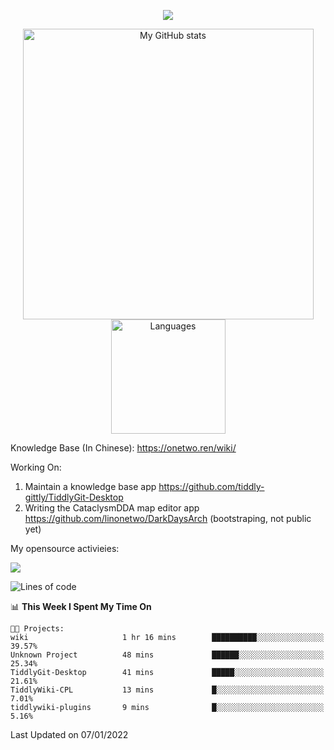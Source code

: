 <a href="https://github.com/linonetwo">
    <p align="center">
        <img src="https://github-profile-trophy.vercel.app/?username=linonetwo&column=7&theme=onedark"/>
    </p>
</a>
<a align="center" href="https://github.com/linonetwo">
  <p align="center">
    <img src="https://github-readme-stats.vercel.app/api?username=linonetwo&show_icons=true&count_private=true" alt="My GitHub stats" width="465"/>
    <img src="https://github-readme-stats.vercel.app/api/top-langs/?username=linonetwo&layout=compact&langs_count=10" alt="Languages" height="183">
  </p>
</a>

Knowledge Base (In Chinese): https://onetwo.ren/wiki/

Working On: 

1. Maintain a knowledge base app https://github.com/tiddly-gittly/TiddlyGit-Desktop
1. Writing the CataclysmDDA map editor app https://github.com/linonetwo/DarkDaysArch (bootstraping, not public yet)

My opensource activieies:

![](https://visitor-badge.glitch.me/badge?page_id=linonetwo.linonetwo)

<!--START_SECTION:waka-->
![Lines of code](https://img.shields.io/badge/From%20Hello%20World%20I%27ve%20Written-2%20Million%20lines%20of%20code-blue)

📊 **This Week I Spent My Time On** 

```text
🐱‍💻 Projects: 
wiki                     1 hr 16 mins        ██████████░░░░░░░░░░░░░░░   39.57% 
Unknown Project          48 mins             ██████░░░░░░░░░░░░░░░░░░░   25.34% 
TiddlyGit-Desktop        41 mins             █████░░░░░░░░░░░░░░░░░░░░   21.61% 
TiddlyWiki-CPL           13 mins             █░░░░░░░░░░░░░░░░░░░░░░░░   7.01% 
tiddlywiki-plugins       9 mins              █░░░░░░░░░░░░░░░░░░░░░░░░   5.16%

```


 Last Updated on 07/01/2022
<!--END_SECTION:waka-->
